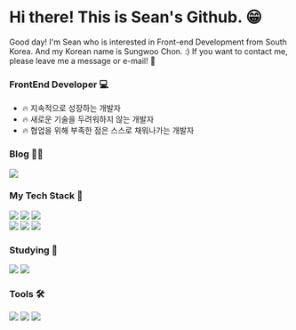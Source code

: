# Hi there! This is Sean's Github.  😁
Good day! I'm Sean who is interested in Front-end Development from South Korea. And my Korean name is Sungwoo Chon. :)
If you want to contact me, please leave me a message or e-mail! 📧

### FrontEnd Developer 💻

- 🔥 지속적으로 성장하는 개발자
- 🔥 새로운 기술을 두려워하지 않는 개발자
- 🔥 협업을 위해 부족한 점은 스스로 채워나가는 개발자

### Blog ✍🏻
<div>
  <img src="https://img.shields.io/badge/Velog-20C997?style=for-the-badge&logo=Velog&logoColor=FFFFFF&link=https%3A%2F%2Fvelog.io%2F%40castillou%2Fposts" />
</div>

### My Tech Stack 🧩
<div>
  <img src="https://img.shields.io/badge/HTML-E34F26.svg?style=for-the-badge&logo=html5&logoColor=FFFFFF" />
  <img src="https://img.shields.io/badge/CSS-1572B6.svg?style=for-the-badge&logo=css3&logoColor=FFFFFF" />
  <img src="https://img.shields.io/badge/Javascript-F7DF1E.svg?style=for-the-badge&logo=javascript&logoColor=20232A" />
</div>
<div>
  <img src="https://img.shields.io/badge/React-20232a.svg?style=for-the-badge&logo=react&logoColor=61DAFB" />
  <img src="https://img.shields.io/badge/Styled%20Components-DB7093.svg?style=for-the-badge&logo=styled-components&logoColor=FFFFFF" />
  <img src="https://img.shields.io/badge/Vite-646CFF.svg?style=for-the-badge&logo=vite&logoColor=FFFFFF" /> 
</div>

### Studying 🔎
<div>
  <img src="https://img.shields.io/badge/React%20Query-FF4154?style=for-the-badge&logo=reactquery&logoColor=FFFFFF" />
  <img src="https://img.shields.io/badge/Redux-764ABC?style=for-the-badge&logo=redux&logoColor=FFFFFF" />
</div>

### Tools 🛠️
<div>
  <img src="https://img.shields.io/badge/Figma-F24E1E.svg?style=for-the-badge&logo=figma&logoColor=FFFFFF" />
  <img src="https://img.shields.io/badge/Git-F05033?style=for-the-badge&logo=git&logoColor=FFFFFF" />
  <img src="https://img.shields.io/badge/Github-181717?style=for-the-badge&logo=github&logoColor=FFFFFF" />
<div/>

  

  
